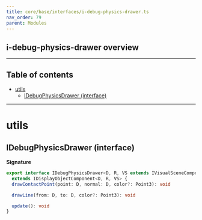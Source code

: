 ```yaml
---
title: core/base/interfaces/i-debug-physics-drawer.ts
nav_order: 79
parent: Modules
---
```


## i-debug-physics-drawer overview

---

<h2 class="text-delta">Table of contents</h2>

- [utils](#utils)
  - [IDebugPhysicsDrawer (interface)](#idebugphysicsdrawer-interface)

---

# utils

## IDebugPhysicsDrawer (interface)

**Signature**

```ts
export interface IDebugPhysicsDrawer<D, R, VS extends IVisualSceneComponent<D, R> = IVisualSceneComponent<D, R>>
  extends IDisplayObjectComponent<D, R, VS> {
  drawContactPoint(point: D, normal: D, color?: Point3): void

  drawLine(from: D, to: D, color?: Point3): void

  update(): void
}
```
